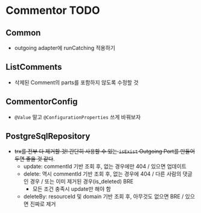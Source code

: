 # Commentor TODO
## Common
* outgoing adapter에 runCatching 적용하기

## ListComments
* 삭제된 Comment의 parts를 포함하지 않도록 수정할 것

## CommentorConfig
* `@Value` 말고 `@ConfigurationProperties` 쓰게 바꿔보자

## PostgreSqlRepository
* ~~trx를 전부 다 제거할 것! 간단히 사용할 수 있는 `isExist` Outgoing Port를 만들어두면 좋을 것 같다~~.
  * update: commentId 기반 조회 후, 없는 경우에만 404 / 있으면 업데이트
  * delete: 역시 commentId 기반 조회 후, 없는 경우에 404 / 다른 사람의 댓글인 경우 / 또는 이미 제거된 경우(is_deleted) BRE
    * 모든 조건 충족시 update만 해야 함
  * deleteBy: resourceId 및 domain 기반 조회 후, 아무것도 없으면 BRE / 있으면 진짜로 제거 